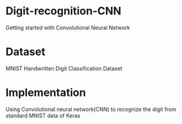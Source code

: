 # Digit-recognition-CNN
Getting started with Convolutional Neural Network

# Dataset
MNIST Handwritten Digit Classification Dataset

# Implementation
Using Convolutional neural network(CNN) to recognize the digit from standard MNIST data of Keras
